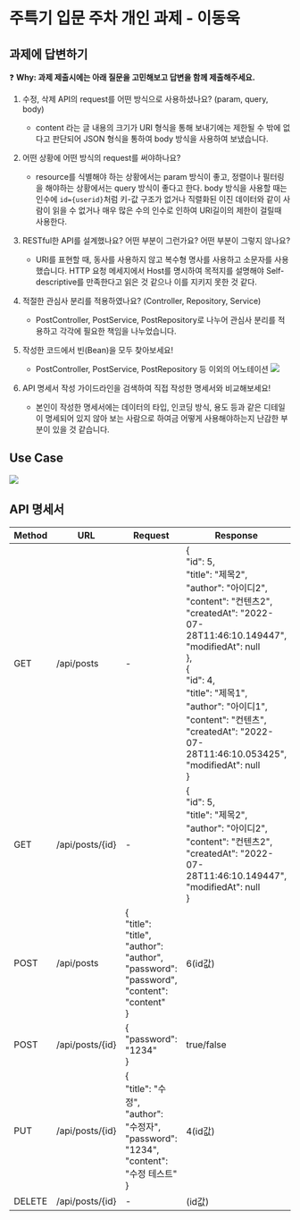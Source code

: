 # 주특기 입문 주차 개인 과제 - 이동욱

## 과제에 답변하기

❓ **Why: 과제 제출시에는 아래 질문을 고민해보고 답변을 함께 제출해주세요.**


1. 수정, 삭제 API의 request를 어떤 방식으로 사용하셨나요? (param, query, body)

     - content 라는 글 내용의 크기가 URI 형식을 통해 보내기에는 제한될 수 밖에 없다고 판단되어 JSON 형식을 통하여 body 방식을 사용하여 보냈습니다.

2. 어떤 상황에 어떤 방식의 request를 써야하나요?

    - resource를 식별해야 하는 상황에서는 param 방식이 좋고, 정렬이나 필터링을 해야하는 상황에서는 query 방식이 좋다고 한다. body 방식을 사용할 때는 인수에 `id={userid}`처럼 키-값 구조가 없거나 직렬화된 이진 데이터와 같이 사람이 읽을 수 없거나 매우 많은 수의 인수로 인하여 URI길이의 제한이 걸릴때 사용한다.

3. RESTful한 API를 설계했나요? 어떤 부분이 그런가요? 어떤 부분이 그렇지 않나요?

    - URI를 표현할 때, 동사를 사용하지 않고 복수형 명사를 사용하고 소문자를 사용했습니다. HTTP 요청 메세지에서 Host를 명시하여 목적지를 설명해야 Self-descriptive를 만족한다고 읽은 것 같으나 이를 지키지 못한 것 같다.

4. 적절한 관심사 분리를 적용하였나요? (Controller, Repository, Service)

    - PostController, PostService, PostRepository로 나누어 관심사 분리를 적용하고 각각에 필요한 책임을 나누었습니다.

5. 작성한 코드에서 빈(Bean)을 모두 찾아보세요!

    - PostController, PostService, PostRepository 등 이외의 어노테이션
![](https://i.imgur.com/Nkmyazs.png)

6. API 명세서 작성 가이드라인을 검색하여 직접 작성한 명세서와 비교해보세요!

    - 본인이 작성한 명세서에는 데이터의 타입, 인코딩 방식, 용도 등과 같은 디테일이 명세되어 있지 않아 보는 사람으로 하여금 어떻게 사용해야하는지 난감한 부분이 있을 것 같습니다.

## Use Case

![](https://i.imgur.com/gC4cXLN.png)


## API 명세서

| Method | URL | Request | Response|
| - | - | - |-|
| GET | /api/posts | - |{<br> "id": 5,<br> "title": "제목2",<br> "author": "아이디2",<br> "content": "컨텐츠2",<br> "createdAt": "2022-07-28T11:46:10.149447",<br> "modifiedAt": null<br> },<br> {<br> "id": 4,<br> "title": "제목1",<br> "author": "아이디1",<br> "content": "컨텐츠",<br> "createdAt": "2022-07-28T11:46:10.053425",<br> "modifiedAt": null<br> }|
| GET | /api/posts/{id} | - |{<br> "id": 5,<br> "title": "제목2",<br> "author": "아이디2",<br> "content": "컨텐츠2",<br> "createdAt": "2022-07-28T11:46:10.149447",<br> "modifiedAt": null<br> }|
| POST | /api/posts | {<br> "title": "title",<br> "author": "author",<br> "password": "password",<br> "content": "content"<br> } |6(id값)|
| POST | /api/posts/{id} | {<br> "password": "1234"<br> } |true/false|
| PUT | /api/posts/{id} | {<br> "title": "수정",<br> "author": "수정자",<br> "password": "1234",<br> "content": "수정 테스트"<br> } |4(id값)|
| DELETE | /api/posts/{id} | - |(id값)|
